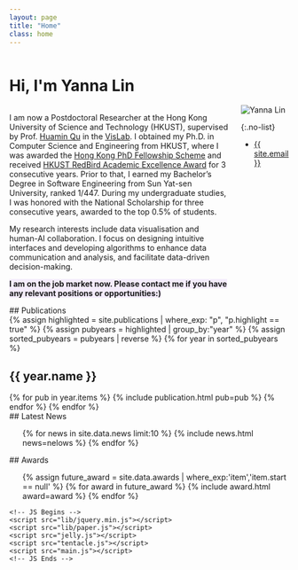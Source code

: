 ```yaml
---
layout: page
title: "Home"
class: home
---
```

<body style=""><path>



<div class="columns" markdown="1">

# Hi, I'm Yanna Lin

</div>

<div class="columns" markdown="1">

<div class="intro" markdown="1">

I am now a Postdoctoral Researcher at the Hong Kong University of Science and Technology (HKUST), supervised by Prof. [Huamin Qu](http://www.huamin.org) in the [VisLab](http://vis.cse.ust.hk). 
I obtained my Ph.D. in Computer Science and Engineering from HKUST, where I was awarded the [Hong Kong PhD Fellowship Scheme](https://cerg1.ugc.edu.hk/hkpfs/index.html) and received [HKUST RedBird Academic Excellence Award](https://fytgs.hkust.edu.hk/admissions/Admission-to-Hong-Kong-Campus/submitting-an-application/scholarships-and-fees) for 3 consecutive years.
Prior to that, I earned my Bachelor’s Degree in Software Engineering from Sun Yat-sen University, ranked 1/447.
During my undergraduate studies, I was honored with the National Scholarship for three consecutive years, awarded to the top 0.5% of students.

My research interests include data visualisation and human-AI collaboration. I focus on designing intuitive interfaces and developing algorithms to enhance data communication and analysis, and facilitate data-driven decision-making.


<span style="background-color:#f4ecfc; font-weight: bold;">I am on the job market now. Please contact me if you have any relevant positions or opportunities:) </span>

</div>

<div class="me" markdown="1">
<picture>
  <source srcset='/images/lala1.0.png' type='image/webp' />
  <img
    src='/images/lala1.0.png'
    alt='Yanna Lin'>
</picture>

{:.no-list}
* <a href="mailto:{{ site.email }}">{{ site.email }}</a>
<!-- * NSH 2602B -->
</div>

</div>

<!-- ## Featured Projects

<div class="featured-projects">
  {% assign sorted_projects = site.data.projects | sort: 'highlight' %}
  {% for project in sorted_projects %}
    {% if project.highlight %}
      {% include project.html project=project %}
    {% endif %}
  {% endfor %}
</div>
<a href="{{ "/projects/" | relative_url }}" class="button">
  <i class="fas fa-chevron-circle-right"></i>
  Show More Projects
</a> -->

<!-- ## Featured Publications -->

<div class="columns" markdown="1">
## Publications 
</div>
{% assign highlighted = site.publications | where_exp: "p", "p.highlight == true" %}
{% assign pubyears = highlighted | group_by:"year" %}
{% assign sorted_pubyears = pubyears | reverse %}
{% for year in sorted_pubyears %}
 <h2 class="publicationyear" href="#y{{ year.name }}"><span> {{ year.name }} </span> </h2>
{% for pub in year.items %}
  {% include publication.html pub=pub %}
{% endfor %}
{% endfor %}

<script>
  {% include itemsjs.min.js %}
  {% include pubfilter.js %}
</script>


<div class="news-travel" markdown="1">

<div class="news" markdown="1">
## Latest News

<ul class="scroll-bar">
{% for news in site.data.news limit:10 %}
  {% include news.html news=nelows %}
{% endfor %}
</ul>

</div>

<div class="award" markdown="1">
## Awards

  <ul class="scroll-bar">
    {% assign future_award = site.data.awards | where_exp:'item','item.start == null' %}
    {% for award in future_award %}
      {% include award.html award=award %}
    {% endfor %}
  </ul>

</div>

</div>


    <!-- JS Begins -->
    <script src="lib/jquery.min.js"></script>
    <script src="lib/paper.js"></script>
    <script src="jelly.js"></script>
    <script src="tentacle.js"></script>
    <script src="main.js"></script>
    <!-- JS Ends -->
  </path>

</body>
